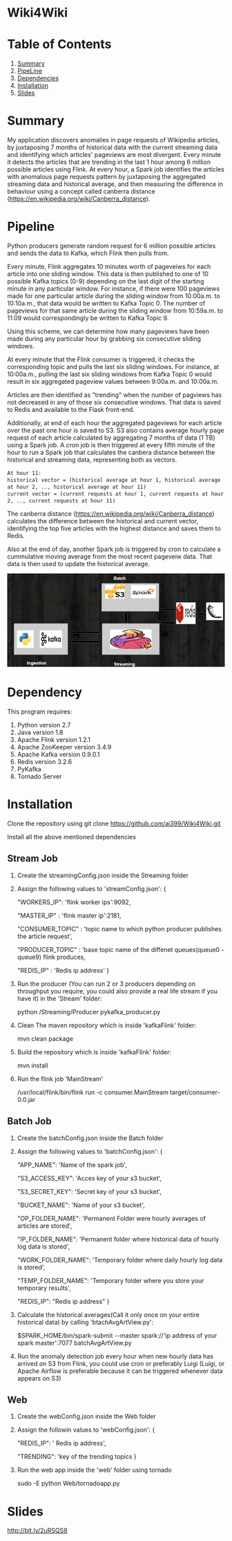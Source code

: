 # Wiki4Wiki

# Table of Contents
1. [Summary](README.md#summary)
2. [PipeLine](README.md#pipeline)
3. [Dependencies](README.md#dependency)
4. [Installation](README.md#installation)
5. [Slides](README.md#slides)

# Summary
My application discovers anomalies in page requests of Wikipedia articles, by juxtaposing 7 months of historical data with the current streaming data and identifying which articles' pageviews are most divergent. Every minute it detects the articles that are trending in the last 1 hour among 6 million possible articles using Flink. At every hour, a Spark job identifies the articles with anomalous page requests pattern by juxtaposing the aggregated streaming data and historical average, and then measuring the difference in behaviour using a concept called canberra distance (https://en.wikipedia.org/wiki/Canberra_distance).

# Pipeline
Python producers generate random request for 6 million possible articles and sends the data to Kafka, which Flink then pulls from.

Every minute, Flink aggregates 10 minutes worth of pageveiws for each article into one sliding window. This data is then published to one of 10 possible Kafka topics (0-9) depending on the last digit of the starting minute in any particular window. For instance, if there were 100 pageviews made for one particular article during the sliding window from 10:00a.m. to 10:10a.m., that data would be written to Kafka Topic 0. The number of pageviews for that same article during the sliding window from 10:59a.m. to 11:09 would correspondingly be written to Kafka Topic 9.

Using this scheme, we can determine how many pageviews have been made during any particular hour by grabbing six consecutive sliding windows.

At every minute that the Flink consumer is triggered, it checks the corresponding topic and pulls the last six sliding windows. For instance, at 10:00a.m., pulling the last six sliding windows from Kafka Topic 0 would result in six aggregated pageview values between 9:00a.m. and 10:00a.m.

Articles are then identified as "trending" when the number of pagviews has not decreased in any of those six consecutive windows. That data is saved to Redis and available to the Flask front-end.  

Additionally, at end of each hour the aggregated pageviews for each article over the past one hour is saved to S3. S3 also contains average hourly page request of each article calculated by aggregating 7 months of data (1 TB) using a Spark job. A cron job is then triggered at every fifth minute of the hour to run a Spark job that calculates the canbera distance between the historical and streaming data, representing both as vectors. 

```
At hour 11:
historical vector = (historical average at hour 1, historical average at hour 2, .., historical average at hour 11)  
current vector = (current requests at hour 1, current requests at hour 2, .., current requests at hour 11)  
```

The canberra distance (https://en.wikipedia.org/wiki/Canberra_distance) calculates the difference between the historical and current vector, identifying the top five articles with the highest distance and saves them to Redis.

Also at the end of day, another Spark job is triggered by cron to calculate a cummulative moving average from the most recent pageveiw data. That data is then used to update the historical average.

![alt text](https://github.com/aj399/Wiki4Wiki/blob/master/pipeline.PNG "PipeLine")

# Dependency

This program requires:

1. Python version 2.7
2. Java version 1.8
3. Apache Flink version 1.2.1
4. Apache ZooKeeper version 3.4.9
5. Apache Kafka version 0.9.0.1
6. Redis version 3.2.6
7. PyKafka
8. Tornado Server 

# Installation
Clone the repository using git clone https://github.com/aj399/Wiki4Wiki.git

Install all the above mentioned dependencies 

## Stream Job

1. Create the streamingConfig.json inside the Streaming folder

2. Assign the following values to 'streamConfig.json':
  {
    
    "WORKERS_IP": 'flink worker ips':9092,

    "MASTER_IP" : 'flink master ip':2181,

    "CONSUMER_TOPIC" : 'topic name to which python producer publishes the article request',

    "PRODUCER_TOPIC" : 'base topic name of the diffenet queues(queue0 - queue9) flink produces,

    "REDIS_IP" : 'Redis ip address'
 }

3. Run the producer (You can run 2 or 3 producers depending on throughput you require, you could also provide a real life stream if you have it) in the 'Stream' folder:

    python /Streaming/Producer pykafka_producer.py 

4. Clean The maven repository which is inside 'kafkaFlink' folder:

    mvn clean package

5. Build the repository which is inside 'kafkaFlink' folder:

    mvn install

6. Run the flink job 'MainStream'

    /usr/local/flink/bin/flink run -c consumer.MainStream target/consumer-0.0.jar

## Batch Job

1. Create the batchConfig.json inside the Batch folder

2. Assign the following values to 'batchConfig.json':
  {

    "APP_NAME": 'Name of the spark job',

    "S3_ACCESS_KEY": 'Acces key of your s3 bucket',

    "S3_SECRET_KEY": 'Secret key of your s3 bucket',

    "BUCKET_NAME": 'Name of your s3 bucket',

    "OP_FOLDER_NAME": 'Permanent Folder were hourly averages of articles are stored',

    "IP_FOLDER_NAME": 'Permanent folder where historical data of hourly log data is stored',

    "WORK_FOLDER_NAME": 'Temporary folder where daily hourly log data is stored',

    "TEMP_FOLDER_NAME": 'Temporary folder where you store your temporary results',

    "REDIS_IP": "Redis ip address"
  }

3. Calculate the historical averages(Call it only once on your entire historical data) by calling 'btachAvgArtView.py':

    $SPARK_HOME/bin/spark-submit --master spark://'ip address of your spark master':7077 batchAvgArtView.py

4. Run the anomaly detection job every hour when new hourly data has arrived on S3 from Flink, you could use cron or preferably Luigi (Luigi, or Apache Airflow is preferable because it can be triggered whenever data appears on S3)

## Web

1. Create the webConfig.json inside the Web folder

2. Assign the followin values to 'webConfig.json':
  {

    "REDIS_IP": ' Redis ip address',

    "TRENDING": 'key of the trending topics
  }

3. Run the web app inside the 'web' folder using tornado

    sudo -E python Web/tornadoapp.py

# Slides
http://bit.ly/2uRSQS8

